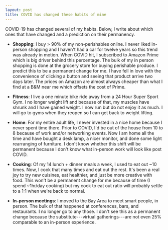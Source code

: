 ```yaml
---
layout: post
title: COVID has changed these habits of mine
---
```


COVID-19 has changed several of my habits. Below, I write about which ones that have changed and a prediction on their permanency.

* __Shopping__: I buy > 90% of my non-perishables online. I never liked in-person shopping and I haven't had a car for twelve years so this trend was already in motion. When COVID hit, I subscribed to Amazon Prime which is big driver behind this percentage. The bulk of my in person shopping is done at the grocery store for buying perishable produce. I predict this to be a permanent change for me. I have fell in love with the convenience of clicking a button and seeing that product arrive two days later. The prices on Amazon are almost always cheaper than what I find at a B&M near me which offsets the cost of Prime.

* __Fitness__: I live a one minute bike ride away from a 24 Hour Super Sport Gym. I no longer weight lift and because of that, my muscles have shrunk and I have gained weight. I now run but do not enjoy it as much. I will go to gyms when they reopen so I can get back to weight lifting.

* __Home__: For my entire adult life, I never invested in a nice home because I never spent time there. Prior to COVID, I'd be out of the house from 10 to 8 because of work and/or networking events. Now I am home all the time and have bought a desk lamp, a nicer monitor, and done some light rearranging of furniture. I don't know whether this shift will be permanent because I don't know what in-person work will look like post COVID.

* __Cooking__: Of my 14 lunch + dinner meals a week, I used to eat out ~10 times. Now, I cook that many times and eat out the rest. It's been a real joy to try new cuisines, eat healthier, and just be more creative with food. This won't be a permanent change for me because of time (I spend ~1hr/day cooking) but my cook to eat out ratio will probably settle to a 1:1 when we're back to normal.

* __In-person meetings__: I moved to the Bay Area to meet smart people, in person. The bulk of that happened at conferences, bars, and restaurants. I no longer go to any those. I don't see this as a permanent change because the substitute---virtual gatherings---are not even 25% comparable to an in-person experience.
